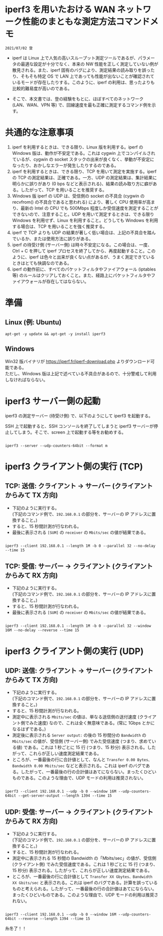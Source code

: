 ﻿# iperf3 を用いたおける WAN ネットワーク性能のまともな測定方法コマンドメモ
`2021/07/02 登`


- iperf は Linux 上で人気の高いスループット測定ツールであるが、パラメータの最適な設定が十分でなく、本来の NW 性能を正しく測定していない例が散見される。また、iperf 固有のバグにより、測定結果の読み取りを誤ったり、そもそも特定 OS で LAN 上であっても性能が出ないことが確認されているモードが存在したりする。このように、iperf の利用は、思ったよりも比較的難易度が高いのである。

- そこで、本文書では、登の経験をもとに、ほぼすべてのネットワーク (LAN、WAN、VPN 等) で、回線速度を最も正確に測定するコマンド例を示す。


# 共通的な注意事項
1. iperf を利用するときは、できる限り、Linux 版を利用する。iperf の Windows 版は、動作が不安定である。これは cygwin 上でコンパイルされているが、cygwin の socket スタックの出来が良くなく、挙動が不安定になったり、おかしなエラーが発生したりするのである。
2. iperf を利用するときは、できる限り、TCP を用いて測定を実施する。iperf の TCP の測定結果は、正確である。一方、UDP の測定結果は、集計結果に明らかに誤りがあり (0 bps などと表示される)、結果の読み取り方に癖がある。したがって、TCP を用いることを推奨する。
3. Windows 版 iperf の UDP は、受信側の socket の不具合 (cygwin の recvfrom() の不具合であると思われる) により、著しく CPU 使用率が高まり、最新の Intel の CPU でも 500Mbps 程度しか受信速度を測定することができないので、注意すること。UDP を用いて測定するときは、できる限り Windows を利用せず、Linux を利用すること。どうしても Windows を利用する場合は、TCP を用いることを強く推奨する。
4. iperf で TCP よりも UDP の結果が著しく低い場合は、上記の不具合を踏んでいるか、または使用方法に誤りがある。
5. iperf の待受け側 (サーバー側) は時々不安定になる。この場合は、一度、Ctrl + C を押して iperf プロセスを終了してから、再度起動すること。このように、iperf は色々と出来が良くない点があるが、うまく測定できているときはとても快調なのである。
6. iperf の動作前に、すべてのパケットフィルタやファイアウォール (iptables 等) のルールはクリアしておくこと。また、経路上にパケットフィルタやファイアウォールが存在してはならない。


# 準備
## Linux (例: Ubuntu)
```
apt-get -y update && apt-get -y install iperf3
```

## Windows
Win32 版バイナリが https://iperf.fr/iperf-download.php よりダウンロード可能である。  
ただし、Windows 版は上記で述べている不具合があるので、十分警戒して利用しなければならない。


# iperf3 サーバー側の起動
iperf3 の測定サーバー (待受け側) で、以下のようにして iperf3 を起動する。

SSH 上で起動すると、SSH コンソールを終了してしまうと iperf3 サーバーが停止してしまう。そこで、screen 上で起動する等をお勧めする。

```

iperf3 --server --udp-counters-64bit --format m

```

# iperf3 クライアント側の実行 (TCP)
## TCP: 送信: クライアント → サーバー (クライアントからみて TX 方向)
- 下記のように実行する。  
  (下記のコマンド例で、`192.168.0.1` の部分を、サーバーの IP アドレスに置換すること。)
- すると、15 秒間計測が行なわれる。
- 最後に表示される `[SUM]` の `receiver` の `Mbits/sec` の値が結果である。

```

iperf3 --client 192.168.0.1 --length 1M -b 0 --parallel 32 --no-delay --time 15

```


## TCP: 受信: サーバー → クライアント (クライアントからみて RX 方向)
- 下記のように実行する。  
  (下記のコマンド例で、`192.168.0.1` の部分を、サーバーの IP アドレスに置換すること。)
- すると、15 秒間計測が行なわれる。
- 最後に表示される `[SUM]` の `receiver` の `Mbits/sec` の値が結果である。

```

iperf3 --client 192.168.0.1 --length 1M -b 0 --parallel 32 --window 16M --no-delay --reverse --time 15

```

# iperf3 クライアント側の実行 (UDP)
## UDP: 送信: クライアント → サーバー (クライアントからみて TX 方向)

- 下記のように実行する。  
  (下記のコマンド例で、`192.168.0.1` の部分を、サーバーの IP アドレスに置換すること。)
- すると、15 秒間計測が行なわれる。
- 測定中に表示される `Mbits/sec` の値は、単なる送信側の送付速度 (クライアント側でみた速度) なので、これは全く無意味である。(常に 1Gbps とかになるはずである。)
- 測定後に表示される `Server output:` の後の 15 秒間分の `Bandwidth` の `Mbits/sec` の値が、受信側 (サーバー側) でみた受信速度 (つまり、求めている値) である。これは 1 秒ごとに 15 行 (つまり、15 秒分) 表示される。したがって、これらが正しい速度測定結果である。
- ところが、一番最後の行に合計値として、なんと `Transfer 0.00 Bytes、Bandwidth 0.00 Mbits/sec` などと表示される。これは iperf のバグである。したがって、一番最後の行の合計値はあてにならない。まったくひどいものである。このような理由で、UDP モードの利用は推奨されない。
```

iperf3 --client 192.168.0.1 --udp -b 0 --window 16M --udp-counters-64bit --get-server-output --length 1394 --time 15

```

## UDP: 受信: サーバー → クライアント (クライアントからみて RX 方向)
- 下記のように実行する。  
  (下記のコマンド例で、`192.168.0.1` の部分を、サーバーの IP アドレスに置換すること。)
- すると、15 秒間計測が行なわれる。
- 測定中に表示される 15 秒間の Bandwidth の「Mbits/sec」の値が、受信側 (クライアント側) でみた受信速度である。これは 1 秒ごとに 15 行 (つまり、15 秒分) 表示される。したがって、これらが正しい速度測定結果である。
- ところが、一番最後の行に合計値として `Transfer XX Gbytes、Bandwidth XX Gbits/sec` と表示される。これは iperf のバグである。計算を誤っているものと考えられる。したがって、一番最後の行の合計値はあてにならない。まったくひどいものである。このような理由で、UDP モードの利用は推奨されない。
```

iperf3 --client 192.168.0.1 --udp -b 0 --window 16M --udp-counters-64bit --reverse --length 1394 --time 15

```


糸冬了！！
